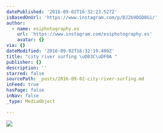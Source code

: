 ```yaml
---
datePublished: '2016-09-02T16:32:23.527Z'
isBasedOnUrl: 'https://www.instagram.com/p/BJ2b9DGD8Gi/'
author:
  - name: esiphotography.es
    url: 'https://www.instagram.com/esiphotography.es'
    avatar: {}
via: {}
dateModified: '2016-09-02T16:32:19.400Z'
title: "city river surfing \uD83C\uDF0A "
publisher: {}
description: ''
starred: false
sourcePath: _posts/2016-09-02-city-river-surfing.md
inFeed: true
hasPage: false
inNav: false
_type: MediaObject

---
```

![](https://imgflo.herokuapp.com/graph/2b2431f8e7ba7b0/2684707156e8d32b17f1d11812e376aa/croprotate.jpg?cropheight=449&cropwidth=640&degrees=0&input=https%3A%2F%2Fscontent.cdninstagram.com%2Ft51.2885-15%2Fs640x640%2Fsh0.08%2Fe35%2F14033601_632629566898995_1249857701_n.jpg%3Fig_cache_key%3DMTMzMDM3MzY4MjQwMTM2MjMzOA%253D%253D.2&x=0&y=96)